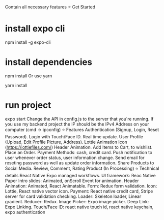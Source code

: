 Contain all necessary features
⭐ Get Started
# install expo cli
npm install -g expo-cli
# install dependencies
npm install
Or use yarn

yarn install
# run project
expo start
Change the API in config.js to the server that you're running. 
If you use my backend project the IP should be the IPv4 Address on your computer (cmd -> ipconfig)
⭐ Features
Authentication (Signup, Login, Reset Password).
Login with Touch/Face ID.
Real time update.
User Profile (Upload, Edit Profile Picture, Address).
Lottie Animation Icon (https://lottiefiles.com/)
Header Animation.
Add Items to Cart, to wishlist.
Place an Order.
Payment Methods: cash, credit card.
Push notification to user whenever order status, user information change.
Send email for reseting password as well as update order information.
Share Products to Social Media.
Review, Comment, Rating Product (In Processing)
⭐ Technical details
React Native
Expo managed workflows.
UI framework: Reac Native Paper
Intro slides: Animated, onScroll Event for animation.
Header Animation: Animated, React Animatable.
Form: Redux form validation.
Icon: Lottie, React native vector icon.
Payment: React native credit card, Stripe server for card validation checking.
Loader: Skeleton loader, Linear gradient.
Reducer: Redux.
Image Picker: Expo image picker.
Deep Link: Expo Linking.
Touch/Face ID: react native touch id, react native keychain, expo authentication

 
 
 
